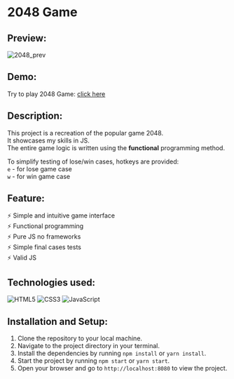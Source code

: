 # 2048 Game

## Preview:

![2048_prev](https://github.com/ptbit/js-2048-game/assets/101941520/c8b80a97-bf5b-41c7-99d2-a72ef90866cf)

## Demo:

Try to play 2048 Game: [click here](https://ptbit.github.io/js-2048-game/)

## Description:

This project is a recreation of the popular game 2048.\
It showcases my skills in JS.\
The entire game logic is written using the **functional** programming method.

To simplify testing of lose/win cases, hotkeys are provided:\
`e` - for lose game case\
`w` - for win game case

## Feature:

⚡️ Simple and intuitive game interface\
⚡️ Functional programming\
⚡️ Pure JS no frameworks\
⚡️ Simple final cases tests\
⚡️ Valid JS

## Technologies used:

![HTML5](https://img.shields.io/badge/html5-%23E34F26.svg?style=for-the-badge&logo=html5&logoColor=white)
![CSS3](https://img.shields.io/badge/css3-%231572B6.svg?style=for-the-badge&logo=css3&logoColor=white)
![JavaScript](https://img.shields.io/badge/javascript-%23323330.svg?style=for-the-badge&logo=javascript&logoColor=%23F7DF1E)

## Installation and Setup:

1. Clone the repository to your local machine.
2. Navigate to the project directory in your terminal.
3. Install the dependencies by running `npm install` or `yarn install`.
4. Start the project by running `npm start` or `yarn start`.
5. Open your browser and go to `http://localhost:8080` to view the project.
